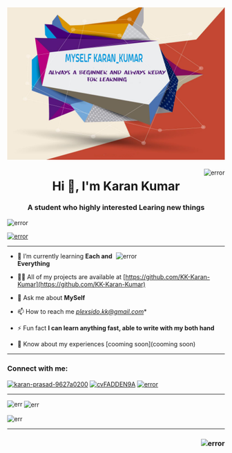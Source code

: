 <h3 align="center">
<img width=""100%" src="banner.png"alt="error" />
</h3>


<img align="right" src="https://cdn.dribbble.com/users/241205/screenshots/7917764/media/64034d7b5c9026d590509338c3afdd00.png?compress=1&resize=400x300" alt="error" />
<h1 align="center">Hi 👋, I'm Karan Kumar</h1>
<h3 align="center">A student who highly interested Learing new things</h3>


<p align="left"> <img src="https://komarev.com/ghpvc/?username=KK-Karan_kumar&label=Profile%20views&color=0e75b6&style=flat" alt="error" /> </p>

<p align="left"> <a href="https://github.com/ryo-ma/github-profile-trophy"><img src="https://github-profile-trophy.vercel.app/?username=KK-Karan-Kumar" alt="error" /></a> </p>
<hr>

<img align="right" width="50%" src="https://cdn.dribbble.com/users/1019864/screenshots/3079099/codeloop.gif" alt="error" />

- 🌱 I’m currently learning **Each and Everything**

- 👨‍💻 All of my projects are available at [https://github.com/KK-Karan-Kumar](https://github.com/KK-Karan-Kumar)

- 💬 Ask me about **MySelf**

- 📫 How to reach me *plexsido.kk@gmail.com**

- ⚡ Fun fact **I can learn anything fast, able to write with my both hand**

-  📄 Know about my experiences [cooming soon](cooming soon)


<hr>
<h3 align="left">Connect with me:</h3>
<p align="left">
<a href="https://linkedin.com/in/karan-prasad-490064222" target="blank"><img align="center" src="https://cdn.jsdelivr.net/npm/simple-icons@3.0.1/icons/linkedin.svg" alt="karan-prasad-9627a0200" height="30" width="40" /></a>
<a href="https://discord.gg/3tCtmhbtr3" target="blank"><img align="center" src="https://cdn.jsdelivr.net/npm/simple-icons@3.0.1/icons/discord.svg" alt="cvFADDEN9A" height="30" width="40" /></a>
<a href="https://www.sololearn.com/Profile/25140271/?ref=app" target="blank"><img align="center" src="https://cdn.worldvectorlogo.com/logos/sololearn-2.svg" alt="error" height="30" width="40" /></a>

</p>


<hr>
<p><img align="left" src="https://github-readme-stats.vercel.app/api/top-langs?username=KK-Karan-Kumar&show_icons=true&locale=en&layout=compact" alt="err" /></p>

<p>&nbsp;<img align="center" src="https://github-readme-stats.vercel.app/api?username=KK-Karan-Kumar&show_icons=true&locale=en" alt="err" /></p>

<p><img align="center" src="https://github-readme-streak-stats.herokuapp.com/?user=KK-Karan-Kumar&" alt="err" /></p>


<hr>


<h3 align="right">
<img src="https://cdn.dribbble.com/users/730703/screenshots/6581243/avento.gif"alt="error" />
</h3>
